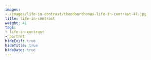 ```yaml
---
images:
- /images/life-in-contrast/theodoorthomas-life-in-contrast-47.jpg
title: life-in-contrast
weight: 41
tags:
- life-in-contrast
- portret
hideExif: true
hideTitle: true
hideDate: true
---
```

